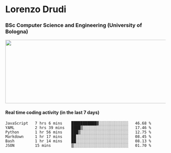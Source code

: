 # Lorenzo Drudi
### BSc Computer Science and Engineering (University of Bologna)

<img src="https://github-readme-stats.vercel.app/api?username=LorenzoDrudi&count_private=true&show_icons=true&theme=gruvbox" height=200px width=550px>

<!---Use wakatime plugins to track the coding time--->
#### Real time coding activity (in the last 7 days)
<!--START_SECTION:waka-->

```text
JavaScript   7 hrs 6 mins    ███████████▓░░░░░░░░░░░░░   46.68 %
YAML         2 hrs 39 mins   ████▒░░░░░░░░░░░░░░░░░░░░   17.46 %
Python       1 hr 56 mins    ███▒░░░░░░░░░░░░░░░░░░░░░   12.75 %
Markdown     1 hr 17 mins    ██░░░░░░░░░░░░░░░░░░░░░░░   08.45 %
Bash         1 hr 14 mins    ██░░░░░░░░░░░░░░░░░░░░░░░   08.13 %
JSON         15 mins         ▒░░░░░░░░░░░░░░░░░░░░░░░░   01.70 %
```

<!--END_SECTION:waka-->
